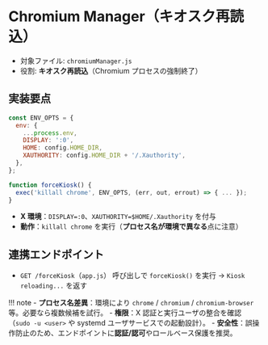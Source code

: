 # Chromium Manager（キオスク再読込）

- 対象ファイル: `chromiumManager.js`  
- 役割: **キオスク再読込**（Chromium プロセスの強制終了）

## **実装要点**

```js
const ENV_OPTS = {
  env: {
    ...process.env,
    DISPLAY: ':0',
    HOME: config.HOME_DIR,
    XAUTHORITY: config.HOME_DIR + '/.Xauthority',
  },
};

function forceKiosk() {
  exec('killall chrome', ENV_OPTS, (err, out, errout) => { ... });
}
```

- **X 環境**：`DISPLAY=:0`、`XAUTHORITY=$HOME/.Xauthority` を付与
- **動作**：`killall chrome` を実行（**プロセス名が環境で異なる**点に注意）

## **連携エンドポイント**

- `GET /forceKiosk`（`app.js`）
  呼び出しで `forceKiosk()` を実行 → `Kiosk reloading...` を返す

!!! note
    - **プロセス名差異**：環境により `chrome` / `chromium` / `chromium-browser` 等。必要なら複数候補を試行。
    - **権限**：X 認証と実行ユーザの整合を確認（`sudo -u <user>` や systemd ユーザサービスでの起動設計）。
    - **安全性**：誤操作防止のため、エンドポイントに**認証/認可**やロールベース保護を推奨。
